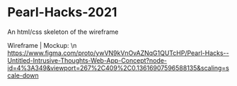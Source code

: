 # Pearl-Hacks-2021
An html/css skeleton of the wireframe



Wireframe | Mockup: \n
https://www.figma.com/proto/ywVN9kVnOvAZNqG1QUTcHP/Pearl-Hacks--Untitled-Intrusive-Thoughts-Web-App-Concept?node-id=4%3A349&viewport=267%2C409%2C0.13616907596588135&scaling=scale-down
